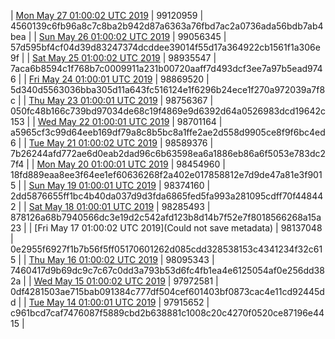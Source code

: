 | [Mon May 27 01:00:02 UTC 2019]() | 99120959 | 4560139c6fb96a8c7c8ba2b942d87a6363a76fbd7ac2a0736ada56bdb7ab4bea | 
| [Sun May 26 01:00:02 UTC 2019](https://transfer.sh/7z7SP/trcninja-dbdump-20190526010001.tar.bz2) | 99056345 | 57d595bf4cf04d39d83247374dcddee39014f55d17a364922cb1561f1a306e9f | 
| [Sat May 25 01:00:02 UTC 2019](https://transfer.sh/g84fg/trcninja-dbdump-20190525010002.tar.bz2) | 98935547 | 7aca6b8594c1f768b7c0009911a231b00720aaff7d493dcf3ee7a97b5ead9746 | 
| [Fri May 24 01:00:01 UTC 2019](https://transfer.sh/12mSfh/trcninja-dbdump-20190524010001.tar.bz2) | 98869520 | 5d340d5563036bba305d11a643fc516124e1f6296b24ece1f270a972039a7f8c | 
| [Thu May 23 01:00:01 UTC 2019](https://transfer.sh/jRTFB/trcninja-dbdump-20190523010001.tar.bz2) | 98756367 | 050fc48b166c739bd97034de68c19f4869e9d6392d64a0526983dcd19642c153 | 
| [Wed May 22 01:00:01 UTC 2019](https://transfer.sh/l0ZVO/trcninja-dbdump-20190522010001.tar.bz2) | 98701164 | a5965cf3c99d64eeb169df79a8c8b5bc8a1ffe2ae2d558d9905ce8f9f6bc4ed6 | 
| [Tue May 21 01:00:02 UTC 2019](https://transfer.sh/129hj6/trcninja-dbdump-20190521010002.tar.bz2) | 98589376 | 7b26244afd772ae6d0eab2dad96c6b63598ea6a1886eb86a6f5053e783dc27f4 | 
| [Mon May 20 01:00:01 UTC 2019](https://transfer.sh/LF9GO/trcninja-dbdump-20190520010001.tar.bz2) | 98454960 | 18fd889eaa8ee3f64ee1ef60636268f2a402e017858812e7d9de47a81e3f9015 | 
| [Sun May 19 01:00:01 UTC 2019](https://transfer.sh/bwxe1/trcninja-dbdump-20190519010001.tar.bz2) | 98374160 | 2dd5876655ff1bc4b40da037d9d3fda6865fed5fa993a281095cdff70f448442 | 
| [Sat May 18 01:00:01 UTC 2019](https://transfer.sh/doMRp/trcninja-dbdump-20190518010001.tar.bz2) | 98285493 | 878126a68b7940566dc3e19d2c542afd123b8d14b7f52e7f8018566268a15a23 | 
| [Fri May 17 01:00:02 UTC 2019](Could not save metadata) | 98137048 | 0e2955f6927f1b7b56f5ff05170601262d085cdd328538153c4341234f32c615 | 
| [Thu May 16 01:00:02 UTC 2019](https://transfer.sh/HPeQN/trcninja-dbdump-20190516010002.tar.bz2) | 98095343 | 7460417d9b69dc9c7c67c0dd3a793b53d6fc4fb1ea4e6125054af0e256dd382a | 
| [Wed May 15 01:00:02 UTC 2019](https://transfer.sh/tGXVk/trcninja-dbdump-20190515010002.tar.bz2) | 97972581 | 0df4281503ae715bab091384c777df504cef601403bf0873cac4e11cd92445dd | 
| [Tue May 14 01:00:01 UTC 2019](https://transfer.sh/h14m6/trcninja-dbdump-20190514010001.tar.bz2) | 97915652 | c961bcd7caf7476087f5889cbd2b638881c1008c20c4270f0520ce87196e4415 | 
